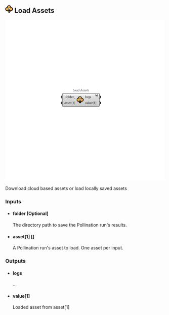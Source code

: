 ## ![Load Assets](../../images/icons/Load_Assets.png) Load Assets

![Load Assets](../../images/components/Load_Assets.png)

Download cloud based assets or load locally saved assets

### Inputs

* #### folder [Optional]

  The directory path to save the Pollination run's results.

* #### asset[1] []

  A Pollination run's asset to load. One asset per input.

### Outputs

* #### logs

  ...

* #### value[1]

  Loaded asset from asset[1]
